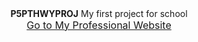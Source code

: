 
<div align="center">
  <strong>P5PTHWYPROJ</strong>
  My first project for school<br>
  <a href="https://dvalle910.github.io/P5PTHWYPROJ/Websites/Website.html" class="center"><font size="3">Go to My Professional Website</font></a>
</div>
